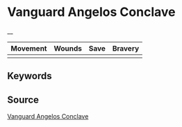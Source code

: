 # Vanguard Angelos Conclave

__


| Movement | Wounds | Save | Bravery |
|:--------:|:------:|:----:|:-------:|
|  |  |  |  |


## Keywords



## Source

[Vanguard Angelos Conclave](https://wahapedia.ru/aos3/factions/stormcast-eternals/Vanguard-Angelos-Conclave)
